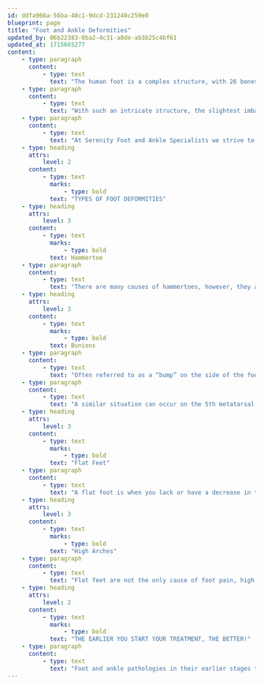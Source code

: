 ```yaml
---
id: ddfa966a-56ba-48c1-9dcd-231248c259e0
blueprint: page
title: "Foot and Ankle Deformities"
updated_by: 06b22383-0ba2-4c31-a8de-ab3b25c4bf61
updated_at: 1715665277
content:
    - type: paragraph
      content:
          - type: text
            text: "The human foot is a complex structure, with 26 bones, 33 joints, and over 100 muscles, tendons and ligaments. All of these structures work together to bear your body weight, transmit force and allow your body to walk and run!\_"
    - type: paragraph
      content:
          - type: text
            text: "With such an intricate structure, the slightest imbalance or change from the standard foot structure can lead to pain or discomfort. Some of those sources of pain can come from a bunion, plantar fasciitis, tendonitis or much more.\_"
    - type: paragraph
      content:
          - type: text
            text: "At Serenity Foot and Ankle Specialists we strive to remedy your pain so that you can get back to the activities you want to pursue to live a healthy and fulfilling life. We do this by offering a range of treatment options, from conservative treatment for managing your symptoms to reconstructive surgery. We see treating a patient as a team approach and will include you in the decision making process and will choose the treatment plans that best suit your needs and goals."
    - type: heading
      attrs:
          level: 2
      content:
          - type: text
            marks:
                - type: bold
            text: "TYPES OF FOOT DEFORMITIES"
    - type: heading
      attrs:
          level: 3
      content:
          - type: text
            marks:
                - type: bold
            text: Hammertoe
    - type: paragraph
      content:
          - type: text
            text: "There are many causes of hammertoes, however, they are usually caused by an imbalance in the muscles, tendons, and ligaments of the leg and feet. They start out as flexible deformities but can become rigid over time. Most patients find it irritating or painful when the tops of their toes rub on shoe gear. These hammertoes can also become painful themselves because of the shape of the toe changes."
    - type: heading
      attrs:
          level: 3
      content:
          - type: text
            marks:
                - type: bold
            text: Bunions
    - type: paragraph
      content:
          - type: text
            text: "Often referred to as a “bump” on the side of the foot, it is often caused by a tight gastroc soleus muscle belly, that leads to overpronation, thus unlocking the midtarsal joint and allowing your first metatarsal to rotate out, causing the bunion.\_"
    - type: paragraph
      content:
          - type: text
            text: "A similar situation can occur on the 5th metatarsal and is referred to as a tailor’s bunion.\_"
    - type: heading
      attrs:
          level: 3
      content:
          - type: text
            marks:
                - type: bold
            text: "Flat Feet"
    - type: paragraph
      content:
          - type: text
            text: "A flat foot is when you lack or have a decrease in the arch of your foot. A flatfoot can affect the way weight and forces are distributed across your feet as you ambulate. Flatfeet or fallen arches can be very painful and cause a myriad of symptoms and pathologies. Some of these include but are not limited to – heel pain, posterior tibial tendonitis, peroneal tendonitis, bunions, hallux rigidus, and much more! Flatfeet can even cause knee, hip, and back pain!"
    - type: heading
      attrs:
          level: 3
      content:
          - type: text
            marks:
                - type: bold
            text: "High Arches"
    - type: paragraph
      content:
          - type: text
            text: "Flat feet are not the only cause of foot pain, high arches can cause pain as well! A high arch, or a cavus foot type can cause pain because body weight and forces are being distributed across the heels and balls of the feet. This is where people with high arches will have most of their pain.\_"
    - type: heading
      attrs:
          level: 2
      content:
          - type: text
            marks:
                - type: bold
            text: "THE EARLIER YOU START YOUR TREATMENT, THE BETTER!"
    - type: paragraph
      content:
          - type: text
            text: "Foot and ankle pathologies in their earlier stages tend to be easier to treat and influence than those deformities that have become more rigid. The sooner you see us for treatment, the sooner you will be able to get back to the activities you love to do! But don’t be alarmed! Chronic conditions are treatable as well! Make an appointment today!"
---
```

